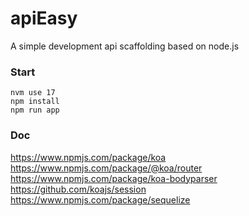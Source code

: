 # apiEasy
A simple development api scaffolding based on node.js

### Start
```shell
nvm use 17
npm install
npm run app
```

### Doc
https://www.npmjs.com/package/koa
https://www.npmjs.com/package/@koa/router
https://www.npmjs.com/package/koa-bodyparser
https://github.com/koajs/session
https://www.npmjs.com/package/sequelize